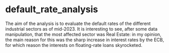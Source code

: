 # default_rate_analysis
The aim of the analysis is to evaluate the default rates of the different industrial sectors as of mid-2023. It is interesting to see, after some data manipulation,
that the most affected sector was Real Estate: in my opinion, the main reason for this was the sharp increase in interest rates by the ECB, for which reason the interests on
floating-rate loans skyrocketed. 
